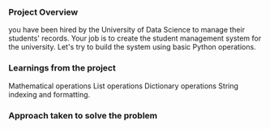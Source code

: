 ### Project Overview

 you have been hired by the University of Data Science to manage their students' records. Your job is to create the student management system for the university. Let's try to build the system using basic Python operations.


### Learnings from the project

 Mathematical operations List operations Dictionary operations String indexing and formatting.


### Approach taken to solve the problem

 
